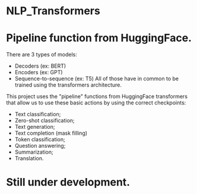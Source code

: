 # NLP_Transformers 
# Pipeline function from HuggingFace.

There are 3 types of models:
- Decoders (ex: BERT)
- Encoders (ex: GPT)
- Sequence-to-sequence (ex: T5)
All of those have in common to be trained using the transformers architecture.

This project uses the "pipeline" functions from HuggingFace transformers that allow us to use these basic 
actions by using the correct checkpoints:
- Text classification;
- Zero-shot classification;
- Text generation;
- Text completion (mask filling)
- Token classification;
- Question answering;
- Summarization;
- Translation.

# Still under development.
